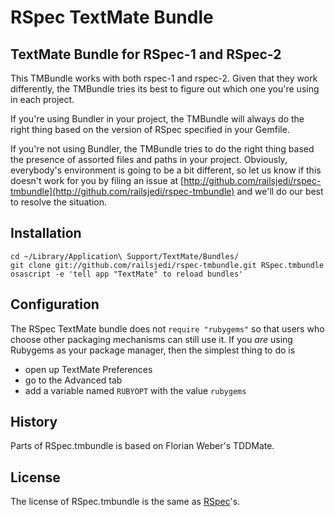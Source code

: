 # RSpec TextMate Bundle

## TextMate Bundle for RSpec-1 and RSpec-2

This TMBundle works with both rspec-1 and rspec-2. Given that they work
differently, the TMBundle tries its best to figure out which one you're using
in each project.

If you're using Bundler in your project, the TMBundle will always do the right
thing based on the version of RSpec specified in your Gemfile.

If you're not using Bundler, the TMBundle tries to do the right thing based the
presence of assorted files and paths in your project. Obviously, everybody's
environment is going to be a bit different, so let us know if this doesn't work
for you by filing an issue at
[http://github.com/railsjedi/rspec-tmbundle](http://github.com/railsjedi/rspec-tmbundle)
and we'll do our best to resolve the situation.

## Installation

    cd ~/Library/Application\ Support/TextMate/Bundles/
    git clone git://github.com/railsjedi/rspec-tmbundle.git RSpec.tmbundle
    osascript -e 'tell app "TextMate" to reload bundles'

## Configuration

The RSpec TextMate bundle does not `require "rubygems"` so that users who choose
other packaging mechanisms can still use it. If you _are_ using Rubygems as your package
manager, then the simplest thing to do is

* open up TextMate Preferences
* go to the Advanced tab
* add a variable named `RUBYOPT` with the value `rubygems`

## History
Parts of RSpec.tmbundle is based on Florian Weber's TDDMate.

## License
The license of RSpec.tmbundle is the same as [RSpec](http://github.com/rspec/rspec/blob/master/License.txt)'s.

